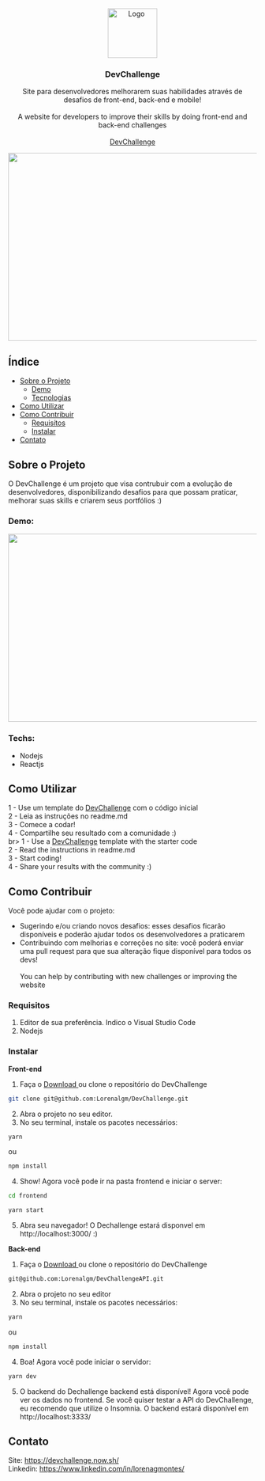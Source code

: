 <br />
<p align="center">
    <a href="https://devchallenge.now.sh/">
    <img src="https://trello-attachments.s3.amazonaws.com/590fa896d2d25e50583de620/500x500/0bdcc819ea145cb0167619c6d00f2174/D.png" alt="Logo" width="100" height="100">
  </a>
  
  <h3 align="center">DevChallenge</h3>

  <p align="center">
    Site para desenvolvedores melhorarem suas habilidades através de desafios de front-end, back-end e mobile!<br><br>
    A website for developers to improve their skills by doing front-end and back-end challenges
       <br />
    <br />
     <a href="https://devchallenge.now.sh/">DevChallenge</a>    
  </p>
  
<p align="center">
<img src="https://trello-attachments.s3.amazonaws.com/590fa7f5a8ab015d0cf88052/590fa896d2d25e50583de620/0cba4e38c63264f8b7e2fd027e8e87ee/devmockup_(1).png" width="580" height="380">
</p>

## Índice

* [Sobre o Projeto](#sobre-o-projeto)
  * [Demo](#demo)
  * [Tecnologias](#tecnologias)
* [Como Utilizar](#como-utilizar)
* [Como Contribuir](#como-contribuir)
  * [Requisítos](#requisítos)
  * [Instalar](#instalar)
* [Contato](#contato)

## Sobre o Projeto
O DevChallenge é um projeto que visa contrubuir com a evolução de desenvolvedores, disponibilizando desafios para que possam praticar, melhorar suas skills e criarem seus portfólios :)

### Demo:
<p align="center">
<img src="https://trello-attachments.s3.amazonaws.com/590fa7f5a8ab015d0cf88052/590fa896d2d25e50583de620/e4e0650f52c6cff260083dbdc3b25891/dev.gif" width="720" height="380">
</p>

### Techs:
- Nodejs
- Reactjs

## Como Utilizar
1 - Use um template do <a href="https://devchallenge.now.sh/">DevChallenge</a> com o código inicial<br>
2 - Leia as instruções no readme.md<br>
3 - Comece a codar!<br>
4 - Compartilhe seu resultado com a comunidade :)
<br>br>
1 - Use a <a href="https://devchallenge.now.sh/">DevChallenge</a> template with the starter code<br>
2 - Read the instructions in readme.md<br>
3 - Start coding!<br>
4 - Share your results with the community :)<br>

## Como Contribuir
Você pode ajudar com o projeto:<br>
- Sugerindo e/ou criando novos desafios: esses desafios ficarão disponíveis e poderão ajudar todos os desenvolvedores a praticarem
- Contribuindo com melhorias e correções no site: você poderá enviar uma pull request para que sua alteração fique disponível para todos os devs!
<br><br>
You can help by contributing with new challenges or improving the website

### Requisitos
1. Editor de sua preferência. Indico o Visual Studio Code
2. Nodejs

### Instalar

<b>Front-end</b>

1. Faça o <a target="_blank" href="https://github.com/Lorenalgm/DevChallenge/archive/master.zip">Download </a> ou clone o repositório do DevChallenge
```sh 
git clone git@github.com:Lorenalgm/DevChallenge.git
```
2. Abra o projeto no seu editor.
3. No seu terminal, instale os pacotes necessários:
```sh 
yarn 
``` 
ou 
```sh 
npm install 
```
4. Show! Agora você pode ir na pasta frontend e iniciar o server:
```sh 
cd frontend
```
```sh 
yarn start
```
5. Abra seu navegador! O Dechallenge estará disponvel em http://localhost:3000/ :)


<b>Back-end</b>

1. Faça o <a target="_blank" href="https://github.com/Lorenalgm/DevChallengeAPI/archive/master.zip">Download </a> ou clone o repositório do DevChallenge
```sh 
git@github.com:Lorenalgm/DevChallengeAPI.git
```
2. Abra o projeto no seu editor
3. No seu terminal, instale os pacotes necessários:
```sh 
yarn 
``` 
ou 
```sh 
npm install 
```
4. Boa! Agora você pode iniciar o servidor:
```sh 
yarn dev
```
5. O backend do Dechallenge backend está disponível! Agora você pode ver os dados no frontend. Se você quiser testar a API do DevChallenge, eu recomendo que utilize o Insomnia. O backend estará disponível em http://localhost:3333/

## Contato
Site: https://devchallenge.now.sh/ <br>
Linkedin: https://www.linkedin.com/in/lorenagmontes/
